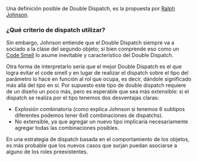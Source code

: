 Una definición posible de Double Dispatch, es la propuesta por [Ralph Johnson](http://www.cincomsmalltalk.com/userblogs/ralph/blogView?showComments=true&printTitle=Double_dispatch&entry=3485318158).

### ¿Qué criterio de dispatch utilizar?

Sin embargo, Johnson entiende que el Double Dispatch siempre va a sociado a la clase del segundo objeto; si bien comprende eso como un [Code Smell](code-smell.md) lo asume inevitable y característico del Double Dispatch.

Otra forma de interpretarlo sería que el mejor Double Dispatch es el que logra evitar el code smell y en lugar de realizar el dispatch sobre el tipo del parámetro lo hace en función al rol que ocupa, es decir, dándole significado más allá del *tipo* en sí. Por supuesto este tipo de double dispatch requiere de un diseño un poco más, pero es esperable que sea más extensible: si el dispatch se realiza por el tipo tenemos dos desventajas claras:

-   Explosión combinatoria (como explica Johnson si tenemos 6 subtipos diferentes podemos tener 6x6 combinaciones de dispatchs).
-   No extensible, ya que agregar un nuevo tipo implicaría necesariamente agregar todas las combinaciones posibles.

En una estrategia de dispatch basada en el comportamiento de los objetos, es más probable que los nuevos casos que surjan puedan asociarse a alguno de los roles preexistentes.
